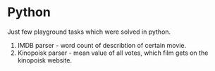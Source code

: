# Python
Just few playground tasks which were solved in python.

1. IMDB parser - word count of describtion of certain movie. 
2. Kinopoisk parser - mean value of all votes, which film gets on the kinopoisk website. 

